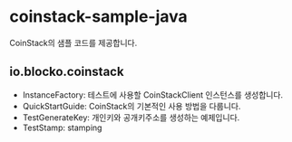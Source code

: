 # coinstack-sample-java

CoinStack의 샘플 코드를 제공합니다.

## io.blocko.coinstack
- InstanceFactory: 테스트에 사용할 CoinStackClient 인스턴스를 생성합니다.
- QuickStartGuide: CoinStack의 기본적인 사용 방법을 다룹니다.
- TestGenerateKey: 개인키와 공개키주소를 생성하는 예제입니다.
- TestStamp: stamping
